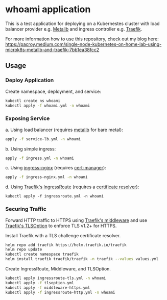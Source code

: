 # whoami application

This is a test application for deploying on a Kubernestes cluster with load balancer provider e.g. [Metallb](https://metallb.universe.tf/) and ingress controller e.g. [Traefik](https://traefik.io/).

For more information how to use this repository, check out my blog here:
https://pacroy.medium.com/single-node-kubernetes-on-home-lab-using-microk8s-metallb-and-traefik-7bb1ea38fcc2

## Usage

### Deploy Application

Create namespace, deployment, and service:

```sh
kubectl create ns whoami
kubectl apply -f whoami.yml -n whoami
```

### Exposing Service

a. Using load balancer (requires [metallb](https://metallb.universe.tf/) for bare metal):

```sh
apply -f service-lb.yml -n whoami
```

b. Using simple ingress:

```sh
apply -f ingress.yml -n whoami
```

c. Using [ingress-nginx](https://github.com/kubernetes/ingress-nginx/) (requires [cert-manager](https://cert-manager.io/)):

```sh
apply -f ingress-nginx.yml -n whoami
```

d. Using [Traefik's IngressRoute](https://doc.traefik.io/traefik/user-guides/crd-acme/#traefik-routers) (requires a [certificate resolver](https://doc.traefik.io/traefik/https/acme/#certificate-resolvers)):

```
kubectl apply -f ingressroute.yml -n whoami
```

### Securing Traffic

Forward HTTP traffic to HTTPS using [Traefik's middleware](https://doc.traefik.io/traefik/middlewares/overview/) and use [Traefik's TLSOption](https://doc.traefik.io/traefik/https/tls/#tls-options) to enforce TLS v1.2+ for HTTPS.

Install Traefik with a TLS challenge certificate resolver.

```sh
helm repo add traefik https://helm.traefik.io/traefik
helm repo update
kubectl create namespace traefik
helm install traefik traefik/traefik -n traefik --values values.yml
```

Create IngressRoute, Middleware, and TLSOption.

```sh
kubectl apply ingressroute-tls.yml -n whoami
kubectl apply -f tlsoption.yml
kubectl apply -f middleware-https.yml
kubectl apply -f ingressroute-http.yml -n whoami
```
